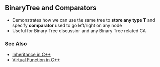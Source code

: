 ## BinaryTree and Comparators

* Demonstrates how we can use the same tree to **store any type T** and specify **comparator** used to go left/right on any node
* Useful for Binary Tree discussion and any Binary Tree related CA

### See Also
* [Inheritance in C++](https://www.geeksforgeeks.org/inheritance-in-c/)
* [Virtual Function in C++](https://www.geeksforgeeks.org/virtual-function-cpp/)